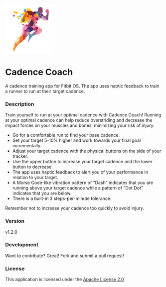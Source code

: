 ![Cadence Coach Logo](resources/logo.png)
# Cadence Coach
A cadence training app for Fitbit OS. The app uses haptic feedback to train a runner to run at their target cadence.

### Description
Train yourself to run at your optimal cadence with Cadence Coach! Running at your optimal cadence can help reduce overstriding and decrease the impact forces on your muscles and bones, minimizing your risk of injury.


 - Go for a comfortable run to find your base cadence.
 - Set your target 5-10% higher and work towards your final goal incrementally.
 - Adjust your target cadence with the physical buttons on the side of your tracker.
 - Use the upper button to increase your target cadence and the lower button to decrease.
 - The app uses haptic feedback to alert you of your performance in relation to your target.
 - A Morse Code-like vibration pattern of "Dash" indicates that you are running above your target cadence while a pattern of "Dot Dot" indicates that you are below.
 - There is a built-in 3 steps-per-minute tolerance.

Remember not to increase your cadence too quickly to avoid injury.

### Version
v1.2.0

### Development
Want to contribute? Great! Fork and submit a pull request!

### License
This application is licensed under the [Apache License 2.0](./LICENSE)
